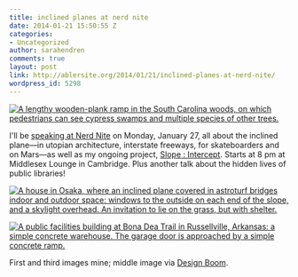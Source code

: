 ```yaml
---
title: inclined planes at nerd nite
date: 2014-01-21 15:50:55 Z
categories:
- Uncategorized
author: sarahendren
comments: true
layout: post
link: http://ablersite.org/2014/01/21/inclined-planes-at-nerd-nite/
wordpress_id: 5298
---
```


[![A lengthy wooden-plank ramp in the South Carolina woods, on which pedestrians can see cypress swamps and multiple species of other trees.](http://ablersite.files.wordpress.com/2014/01/edistoramp.jpg)](http://ablersite.files.wordpress.com/2014/01/edistoramp.jpg)

I'll be [speaking at Nerd Nite](http://boston.nerdnite.com/2014/01/17/nerd-nite-january-2014/) on Monday, January 27, all about the inclined plane—in utopian architecture, interstate freeways, for skateboarders and on Mars—as well as my ongoing project, [Slope : Intercept](http://slopeintercept.org/). Starts at 8 pm at Middlesex Lounge in Cambridge. Plus another talk about the hidden lives of public libraries!

[![A house in Osaka, where an inclined plane covered in astroturf bridges indoor and outdoor space: windows to the outside on each end of the slope, and a skylight overhead. An invitation to lie on the grass, but with shelter.](http://ablersite.files.wordpress.com/2014/01/osaka.jpg)](http://ablersite.files.wordpress.com/2014/01/osaka.jpg)

[![A public facilities building at Bona Dea Trail in Russellville, Arkansas: a simple concrete warehouse. The garage door is approached by a simple concrete ramp.](http://ablersite.files.wordpress.com/2014/01/bonadearamp.jpg)](http://ablersite.files.wordpress.com/2014/01/bonadearamp.jpg)

First and third images mine; middle image via [Design Boom](http://www.designboom.com/architecture/yaneura-design-sets-hagoromo-house-amid-neighboring-homes-01-06-2014/).



